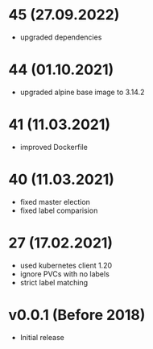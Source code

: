 # 45 (27.09.2022)
- upgraded dependencies

# 44 (01.10.2021)
- upgraded alpine base image to 3.14.2

# 41 (11.03.2021)
- improved Dockerfile

# 40 (11.03.2021)
- fixed master election
- fixed label comparision

# 27 (17.02.2021)
- used kubernetes client 1.20
- ignore PVCs with no labels
- strict label matching

# v0.0.1 (Before 2018)
- Initial release
